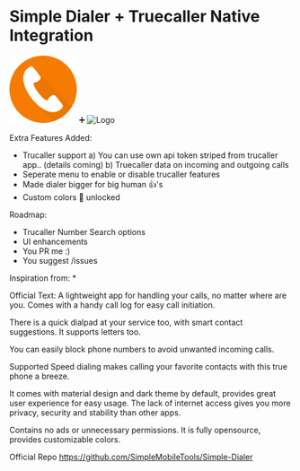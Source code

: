 # Simple Dialer + Truecaller Native Integration
<img alt="Logo" src="fastlane/metadata/android/en-US/images/icon.png" width="120" /> ➕ <img alt="Logo" src="https://www.truecaller.com/favicon-96x96.png" width="80" />  


Extra Features Added:
* Trucaller support
    a) You can use own api token striped from trucaller app.. (details coming)
    b) Truecaller data on incoming and outgoing calls
* Seperate menu to enable or disable trucaller features
* Made dialer bigger for big human 👍's
* Custom colors 🌈 unlocked

Roadmap:
 * Trucaller Number Search options
 * UI enhancements
 * You PR me :)
 * You suggest /issues



Inspiration from:
 *


Official Text:
A lightweight app for handling your calls, no matter where are you. Comes with a handy call log for easy call initiation.

There is a quick dialpad at your service too, with smart contact suggestions. It supports letters too.

You can easily block phone numbers to avoid unwanted incoming calls.

Supported Speed dialing makes calling your favorite contacts with this true phone a breeze.

It comes with material design and dark theme by default, provides great user experience for easy usage. The lack of internet access gives you more privacy, security and stability than other apps.

Contains no ads or unnecessary permissions. It is fully opensource, provides customizable colors.

Official Repo https://github.com/SimpleMobileTools/Simple-Dialer
